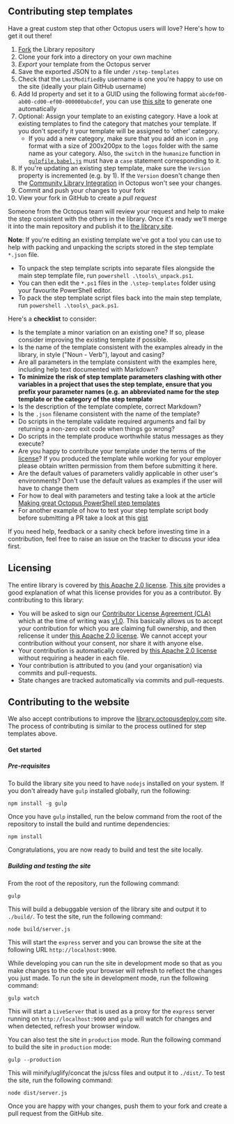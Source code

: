 Contributing step templates
---------------------------

Have a great custom step that other Octopus users will love? Here's how to get it out there! 

1. [Fork](https://github.com/OctopusDeploy/Library/fork) the Library repository
2. Clone your fork into a directory on your own machine
3. _Export_ your template from the Octopus server
4. Save the exported JSON to a file under `/step-templates`
5. Check that the `LastModifiedBy` username is one you're happy to use on the site (ideally your plain GitHub username)
6. Add Id property and set it to a GUID using the following format `abcdef00-ab00-cd00-ef00-000000abcdef`, you can use [this site](https://www.guidgen.com/) to generate one automatically
7. Optional: Assign your template to an existing category. Have a look at existing templates to find the category that matches your template. If you don't specify it your template will be assigned to 'other' category.
   - If you add a new category, make sure that you add an icon in `.png` format with a size of 200x200px to the `logos` folder with the same name as your category. Also, the `switch` in the `humanize` function in [`gulpfile.babel.js`](https://github.com/OctopusDeploy/Library/blob/master/gulpfile.babel.js#L92) must have a `case` statement corresponding to it.
8. If you're updating an existing step template, make sure the `Version` property is incremented (e.g. by 1). If the `Version` doesn't change then the [Community Library Integration](http://docs.octopusdeploy.com/display/OD/Step+Templates#StepTemplates-TheCommunityLibrary) in Octopus won't see your changes.
9. Commit and push your changes to your fork
10. View your fork in GitHub to create a _pull request_

Someone from the Octopus team will review your request and help to make the step consistent with the others in the library. Once it's ready we'll merge it into the main repository and publish it to [the library site](http://library.octopusdeploy.com).

**Note**: If you're editing an existing template we've got a tool you can use to help with packing and unpacking the scripts stored in the step template `*.json` file.

* To unpack the step template scripts into separate files alongside the main step template file, run `powershell .\tools\_unpack.ps1`.
* You can then edit the `*.ps1` files in the `.\step-templates` folder using your favourite PowerShell editor.
* To pack the step template script files back into the main step template, run `powershell .\tools\_pack.ps1`. 

Here's a **checklist** to consider:

* Is the template a minor variation on an existing one? If so, please consider improving the existing template if possible.
* Is the name of the template consistent with the examples already in the library, in style ("Noun - Verb"), layout and casing?
* Are all parameters in the template consistent with the examples here, including help text documented with Markdown?
* **To minimize the risk of step template parameters clashing with other variables in a project that uses the step template, ensure that you prefix your parameter names (e.g. an abbreviated name for the step template or the category of the step template**
* Is the description of the template complete, correct Markdown?
* Is the `.json` filename consistent with the name of the template?
* Do scripts in the template validate required arguments and fail by returning a non-zero exit code when things go wrong?
* Do scripts in the template produce worthwhile status messages as they execute?
* Are you happy to contribute your template under the terms of the [license](https://github.com/OctopusDeploy/Library/blob/master/LICENSE.txt)? If you produced the template while working for your employer please obtain written permission from them before submitting it here.
* Are the default values of parameters validly applicable in other user's environments? Don't use the default values as examples if the user will have to change them
* For how to deal with parameters and testing take a look at the article [Making great Octopus PowerShell step templates](https://www.daniellittle.xyz/making-great-octopus-powershell-step-templates/)
* For another example of how to test your step template script body before submitting a PR take a look at this [gist](https://gist.github.com/JCapriotti/45639e06ba777ee974b1)

If you need help, feedback or a sanity check before investing time in a contribution, feel free to raise an issue on the tracker to discuss your idea first.

Licensing
---------

The entire library is covered by [this Apache 2.0 license](https://github.com/OctopusDeploy/Library/blob/master/LICENSE.txt). [This site](http://choosealicense.com/licenses/apache-2.0/) provides a good explanation of what this license provides for you as a contributor. By contributing to this library:

* You will be asked to sign our [Contributor License Agreement (CLA)](https://en.wikipedia.org/wiki/Contributor_License_Agreement) which at the time of writing was [v1.0](https://gist.github.com/PaulStovell/568affdef31fda72d4302615ae9bcbe2). This basically allows us to accept your contribution for which you are claiming full ownership, and then relicense it under [this Apache 2.0 license](https://github.com/OctopusDeploy/Library/blob/master/LICENSE.txt). We cannot accept your contribution without your consent, nor share it with anyone else.
* Your contribution is automatically covered by [this Apache 2.0 license](https://github.com/OctopusDeploy/Library/blob/master/LICENSE.txt) without requiring a header in each file.
* Your contribution is attributed to you (and your organisation) via commits and pull-requests.
* State changes are tracked automatically via commits and pull-requests.

Contributing to the website
---------------------------

We also accept contributions to improve the [library.octopusdeploy.com](http://library.octopusdeploy.com) site. The process of contributing is similar to the process outlined for step templates above.

#### Get started

##### Pre-requisites

To build the library site you need to have `nodejs` installed on your system. If you don't already have `gulp` installed globally, run the following:

```
npm install -g gulp
```

Once you have `gulp` installed, run the below command from the root of the repository to install the build and runtime dependencies:

```
npm install
```

Congratulations, you are now ready to build and test the site locally.

##### Building and testing the site

From the root of the repository, run the following command: 

```
gulp
```

This will build a debuggable version of the library site and output it to `./build/`. To test the site, run the following command:

```
node build/server.js
```

This will start the `express` server and you can browse the site at the following URL `http://localhost:9000`. 

While developing you can run the site in development mode so that as you make changes to the code your browser will refresh to reflect the changes you just made. To run the site in development mode, run the following command:

```
gulp watch
```

This will start a `LiveServer` that is used as a proxy for the `express` server running on `http://localhost:9000` and `gulp` will watch for changes and when detected, refresh your browser window.

You can also test the site in `production` mode. Run the following command to build the site in `production` mode:

```
gulp --production
```

This will minify/uglify/concat the js/css files and output it to `./dist/`. To test the site, run the following command:

```
node dist/server.js
```

Once you are happy with your changes, push them to your fork and create a pull request from the GitHub site.
